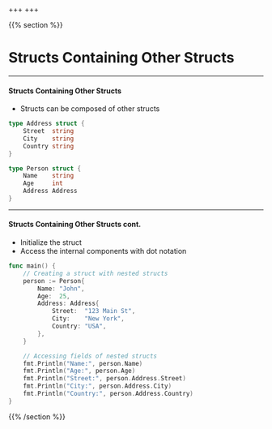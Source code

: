 +++
+++

{{% section %}}

# Structs Containing Other Structs


---
#### Structs Containing Other Structs

- Structs can be composed of other structs

```go
type Address struct {
    Street  string
    City    string
    Country string
}

type Person struct {
    Name    string
    Age     int
    Address Address
}
```
---
#### Structs Containing Other Structs cont.
- Initialize the struct
- Access the internal components with dot notation
  
```go
func main() {
    // Creating a struct with nested structs
    person := Person{
        Name: "John",
        Age:  25,
        Address: Address{
            Street:  "123 Main St",
            City:    "New York",
            Country: "USA",
        },
    }

    // Accessing fields of nested structs
    fmt.Println("Name:", person.Name)
    fmt.Println("Age:", person.Age)
    fmt.Println("Street:", person.Address.Street)
    fmt.Println("City:", person.Address.City)
    fmt.Println("Country:", person.Address.Country)
}
```

{{% /section %}}